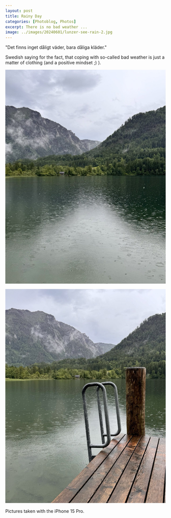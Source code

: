 ```yaml
---
layout: post
title: Rainy Day
categories: [Photoblog, Photos]
excerpt: There is no bad weather ...
image: ../images/20240601/lunzer-see-rain-2.jpg
---
```


"Det finns inget dåligt väder, bara dåliga kläder."

Swedish saying for the fact, that coping with so-called bad weather is just a matter of clothing (and a positive mindset ;) ).


![Lunzer See](../images/20240601/lunzer-see-rain-1.jpg)

![Lunzer See](../images/20240601/lunzer-see-rain-2.jpg)


Pictures taken with the iPhone 15 Pro.
